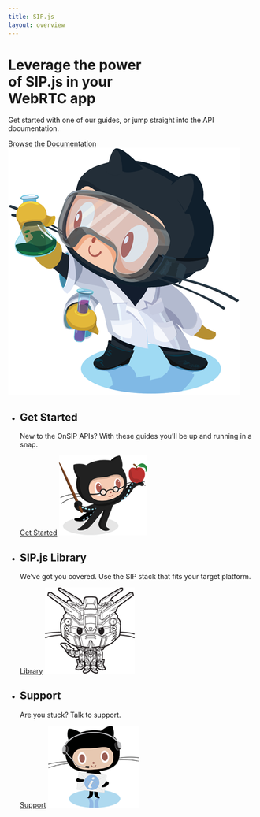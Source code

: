 ```yaml
---
title: SIP.js
layout: overview
---
```


<div class="wrapper feature">
  <h1>Leverage the power<br/> of SIP.js in your<br/> WebRTC app</h1>
  <p class="intro">Get started with one of our guides, or jump straight into the API documentation.</p>
  <a href="/SIPjs/" class="button">Browse the Documentation</a>
  <img src="/shared/images/labtocat.png" class="labtocat" />
</div>

<div class="full-width-divider">
  <ul class="wrapper highlights">
    <li>
      <h2>Get Started</h2>
      <p>New to the OnSIP APIs? With these guides you’ll be up and running in a snap.</p>
      <a href="/guides/" class="button-secondary">Get Started</a>
      <img class="octocat professorcat" src="/shared/images/professorcat.png" />
    </li>
    <li>
      <h2>SIP.js Library</h2>
      <p>We’ve got you covered. Use the SIP stack that fits your target platform.</p>
      <a href="/SIPjs/" class="button-secondary">Library</a>
      <img class="octocat" src="/shared/images/gundamcat-small.png" />
    </li>
    <li>
      <h2>Support</h2>
      <p>Are you stuck? Talk to support.</p>
      <a href="http://www.onsip.com/developer/web-phone/" class="button-secondary">Support</a>
      <img class="octocat" src="/shared/images/supportocat.png" />
    </li>
  </ul>
</div>
